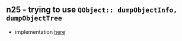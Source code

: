 ## n25 - trying to use `QObject:: dumpObjectInfo, dumpObjectTree`

- implementation [here](./main.cpp)